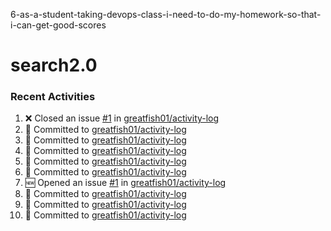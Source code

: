 6-as-a-student-taking-devops-class-i-need-to-do-my-homework-so-that-i-can-get-good-scores
# search2.0

### Recent Activities
<!--START_SECTION:activity-->
1. ❌ Closed an issue [#1](https://github.com/greatfish01/activity-log/issues/1) in [greatfish01/activity-log](https://github.com/greatfish01/activity-log)
2. 📝 Committed to [greatfish01/activity-log](https://github.com/greatfish01/activity-log/commit/7b61887a2a6fc28ae3df2e310f0261516409a7e7)
3. 📝 Committed to [greatfish01/activity-log](https://github.com/greatfish01/activity-log/commit/37591e21283589af88553ac341ec25a070559e40)
4. 📝 Committed to [greatfish01/activity-log](https://github.com/greatfish01/activity-log/commit/4604ced36bc614075ee6734e47e46ecac89d92ec)
5. 📝 Committed to [greatfish01/activity-log](https://github.com/greatfish01/activity-log/commit/a7a05110d57e2b2a93988af3a39ec4457a61d88a)
6. 📝 Committed to [greatfish01/activity-log](https://github.com/greatfish01/activity-log/commit/20603128a9b8f45f3fd12fdda51a2e6d74c53892)
7. 🆕 Opened an issue [#1](https://github.com/greatfish01/activity-log/issues/1) in [greatfish01/activity-log](https://github.com/greatfish01/activity-log)
8. 📝 Committed to [greatfish01/activity-log](https://github.com/greatfish01/activity-log/commit/4d8d62875d1eb05a3e2e0497841ff225a9636454)
9. 📝 Committed to [greatfish01/activity-log](https://github.com/greatfish01/activity-log/commit/f48b5c404cfa68e3fbc3d33d6f48b1397f5e2a72)
10. 📝 Committed to [greatfish01/activity-log](https://github.com/greatfish01/activity-log/commit/412ad319e2ca4ab26673180ca6b2a286be26f1b8)
<!--END_SECTION:activity-->

